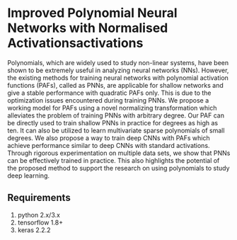 # Improved Polynomial Neural Networks with Normalised Activationsactivations

Polynomials, which are widely used to study non-linear systems, have been shown to be extremely useful in analyzing neural networks (NNs). However, the existing methods for training neural networks with polynomial activation functions (PAFs), called as PNNs, are applicable for shallow networks and give a stable performance with quadratic PAFs only. This is due to the optimization issues encountered during training PNNs. We propose a working model for PAFs using a novel normalizing transformation which alleviates the problem of training PNNs with arbitrary degree. Our PAF can be directly used to train shallow PNNs in practice for degrees as high as ten. It can also be utilized to learn multivariate sparse polynomials of small degrees. We also propose a way to train deep CNNs with PAFs which achieve performance similar to deep CNNs with standard activations. Through rigorous experimentation on multiple data sets, we show that PNNs can be effectively trained in practice. This also highlights the potential of the proposed method to support the research on using polynomials to study deep learning.

<!-- ### Arxiv: [https://arxiv.org/abs/1906.09529](https://arxiv.org/abs/1906.09529) -->

## Requirements
1. python 2.x/3.x
2. tensorflow 1.8+
3. keras 2.2.2



